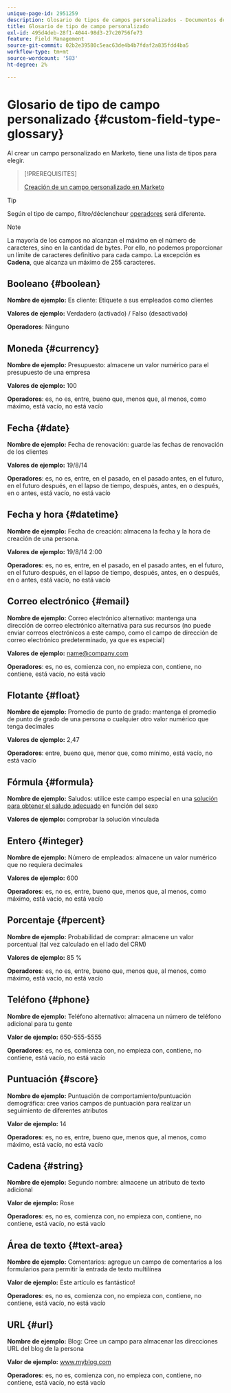 ```yaml
---
unique-page-id: 2951259
description: Glosario de tipos de campos personalizados - Documentos de Marketo - Documentación del producto
title: Glosario de tipo de campo personalizado
exl-id: 495d4deb-28f1-4044-98d3-27c20756fe73
feature: Field Management
source-git-commit: 02b2e39580c5eac63de4b4b7fdaf2a835fdd4ba5
workflow-type: tm+mt
source-wordcount: '583'
ht-degree: 2%

---
```


# Glosario de tipo de campo personalizado {#custom-field-type-glossary}

Al crear un campo personalizado en Marketo, tiene una lista de tipos para elegir.

>[!PREREQUISITES]
>
>[Creación de un campo personalizado en Marketo](/help/marketo/product-docs/administration/field-management/create-a-custom-field-in-marketo.md)

>[!TIP]
>
>Según el tipo de campo, filtro/déclencheur [operadores](/help/marketo/product-docs/core-marketo-concepts/smart-lists-and-static-lists/creating-a-smart-list/smart-list-filter-operators-glossary.md) será diferente.

>[!NOTE]
>
>La mayoría de los campos no alcanzan el máximo en el número de caracteres, sino en la cantidad de bytes. Por ello, no podemos proporcionar un límite de caracteres definitivo para cada campo. La excepción es **Cadena**, que alcanza un máximo de 255 caracteres.

## Booleano {#boolean}

**Nombre de ejemplo:** Es cliente: Etiquete a sus empleados como clientes

**Valores de ejemplo:** Verdadero (activado) / Falso (desactivado)

**Operadores**: Ninguno

## Moneda {#currency}

**Nombre de ejemplo:** Presupuesto: almacene un valor numérico para el presupuesto de una empresa

**Valores de ejemplo:** 100

**Operadores**: es, no es, entre, bueno que, menos que, al menos, como máximo, está vacío, no está vacío

## Fecha {#date}

**Nombre de ejemplo:** Fecha de renovación: guarde las fechas de renovación de los clientes

**Valores de ejemplo:** 19/8/14

**Operadores**: es, no es, entre, en el pasado, en el pasado antes, en el futuro, en el futuro después, en el lapso de tiempo, después, antes, en o después, en o antes, está vacío, no está vacío

## Fecha y hora {#datetime}

**Nombre de ejemplo:** Fecha de creación: almacena la fecha y la hora de creación de una persona.

**Valores de ejemplo:** 19/8/14 2:00

**Operadores**: es, no es, entre, en el pasado, en el pasado antes, en el futuro, en el futuro después, en el lapso de tiempo, después, antes, en o después, en o antes, está vacío, no está vacío

## Correo electrónico {#email}

**Nombre de ejemplo:** Correo electrónico alternativo: mantenga una dirección de correo electrónico alternativa para sus recursos (no puede enviar correos electrónicos a este campo, como el campo de dirección de correo electrónico predeterminado, ya que es especial)

**Valores de ejemplo:** name@company.com

**Operadores**: es, no es, comienza con, no empieza con, contiene, no contiene, está vacío, no está vacío

## Flotante {#float}

**Nombre de ejemplo:** Promedio de punto de grado: mantenga el promedio de punto de grado de una persona o cualquier otro valor numérico que tenga decimales

**Valores de ejemplo:** 2,47

**Operadores**: entre, bueno que, menor que, como mínimo, está vacío, no está vacío

## Fórmula {#formula}

**Nombre de ejemplo:** Saludos: utilice este campo especial en una [solución para obtener el saludo adecuado](/help/marketo/product-docs/administration/field-management/create-and-use-a-concatenated-string-formula-field.md) en función del sexo

**Valores de ejemplo:** comprobar la solución vinculada

## Entero {#integer}

**Nombre de ejemplo:** Número de empleados: almacene un valor numérico que no requiera decimales

**Valores de ejemplo:** 600

**Operadores**: es, no es, entre, bueno que, menos que, al menos, como máximo, está vacío, no está vacío

## Porcentaje {#percent}

**Nombre de ejemplo:** Probabilidad de comprar: almacene un valor porcentual (tal vez calculado en el lado del CRM)

**Valores de ejemplo:** 85 %

**Operadores**: es, no es, entre, bueno que, menos que, al menos, como máximo, está vacío, no está vacío

## Teléfono {#phone}

**Nombre de ejemplo:** Teléfono alternativo: almacena un número de teléfono adicional para tu gente

**Valor de ejemplo:** 650-555-5555

**Operadores**: es, no es, comienza con, no empieza con, contiene, no contiene, está vacío, no está vacío

## Puntuación {#score}

**Nombre de ejemplo:** Puntuación de comportamiento/puntuación demográfica: cree varios campos de puntuación para realizar un seguimiento de diferentes atributos

**Valor de ejemplo:** 14

**Operadores**: es, no es, entre, bueno que, menos que, al menos, como máximo, está vacío, no está vacío

## Cadena {#string}

**Nombre de ejemplo:** Segundo nombre: almacene un atributo de texto adicional

**Valor de ejemplo:** Rose

**Operadores**: es, no es, comienza con, no empieza con, contiene, no contiene, está vacío, no está vacío

## Área de texto {#text-area}

**Nombre de ejemplo:** Comentarios: agregue un campo de comentarios a los formularios para permitir la entrada de texto multilínea

**Valor de ejemplo:** Este artículo es fantástico!

**Operadores**: es, no es, comienza con, no empieza con, contiene, no contiene, está vacío, no está vacío

## URL {#url}

**Nombre de ejemplo:** Blog: Cree un campo para almacenar las direcciones URL del blog de la persona

**Valor de ejemplo:** www.myblog.com

**Operadores**: es, no es, comienza con, no empieza con, contiene, no contiene, está vacío, no está vacío

